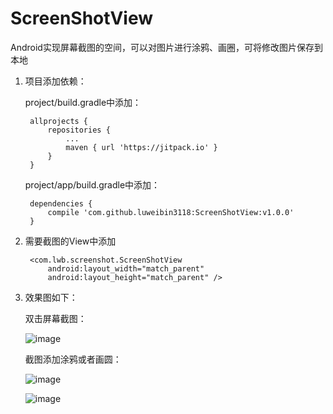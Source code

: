 # ScreenShotView
Android实现屏幕截图的空间，可以对图片进行涂鸦、画圈，可将修改图片保存到本地

1. 项目添加依赖：

    project/build.gradle中添加：
    
        allprojects {
            repositories {
                ...
                maven { url 'https://jitpack.io' }
            }
        }

    project/app/build.gradle中添加：
        
        dependencies {
            compile 'com.github.luweibin3118:ScreenShotView:v1.0.0'
        }

2. 需要截图的View中添加

        <com.lwb.screenshot.ScreenShotView
            android:layout_width="match_parent"
            android:layout_height="match_parent" />

3. 效果图如下：

   双击屏幕截图：

    ![image](https://github.com/luweibin3118/ScreenShotView/blob/master/app/Screenshot_20180110-003634.png)

   截图添加涂鸦或者画圆：

    ![image](https://github.com/luweibin3118/ScreenShotView/blob/master/app/Screenshot_20180110-003708.png)

    ![image](https://github.com/luweibin3118/ScreenShotView/blob/master/app/Screenshot_20180110-003806.png)
